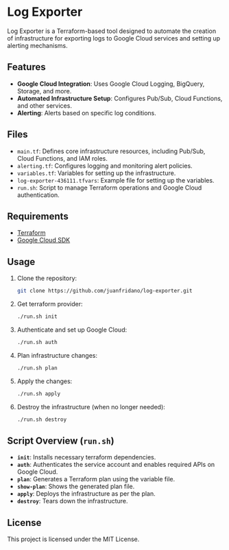 # Log Exporter

Log Exporter is a Terraform-based tool designed to automate the creation of infrastructure for exporting logs to Google Cloud services and setting up alerting mechanisms.

## Features

- **Google Cloud Integration**: Uses Google Cloud Logging, BigQuery, Storage, and more.
- **Automated Infrastructure Setup**: Configures Pub/Sub, Cloud Functions, and other services.
- **Alerting**: Alerts based on specific log conditions.
  
## Files

- `main.tf`: Defines core infrastructure resources, including Pub/Sub, Cloud Functions, and IAM roles.
- `alerting.tf`: Configures logging and monitoring alert policies.
- `variables.tf`: Variables for setting up the infrastructure.
- `log-exporter-436111.tfvars`: Example file for setting up the variables.
- `run.sh`: Script to manage Terraform operations and Google Cloud authentication.

## Requirements

- [Terraform](https://www.terraform.io/downloads.html)
- [Google Cloud SDK](https://cloud.google.com/sdk)

## Usage

1. Clone the repository:
   ```bash
   git clone https://github.com/juanfridano/log-exporter.git
   ```
2. Get terraform provider:
   ```bash
   ./run.sh init
   ```
3. Authenticate and set up Google Cloud:
   ```bash
   ./run.sh auth
   ```
4. Plan infrastructure changes:
   ```bash
   ./run.sh plan
   ```
5. Apply the changes:
   ```bash
   ./run.sh apply
   ```
6. Destroy the infrastructure (when no longer needed):
   ```bash
   ./run.sh destroy
   ```

## Script Overview (`run.sh`)

- **`init`**: Installs necessary terraform dependencies.
- **`auth`**: Authenticates the service account and enables required APIs on Google Cloud.
- **`plan`**: Generates a Terraform plan using the variable file.
- **`show-plan`**: Shows the generated plan file.
- **`apply`**: Deploys the infrastructure as per the plan.
- **`destroy`**: Tears down the infrastructure.

## License

This project is licensed under the MIT License.
